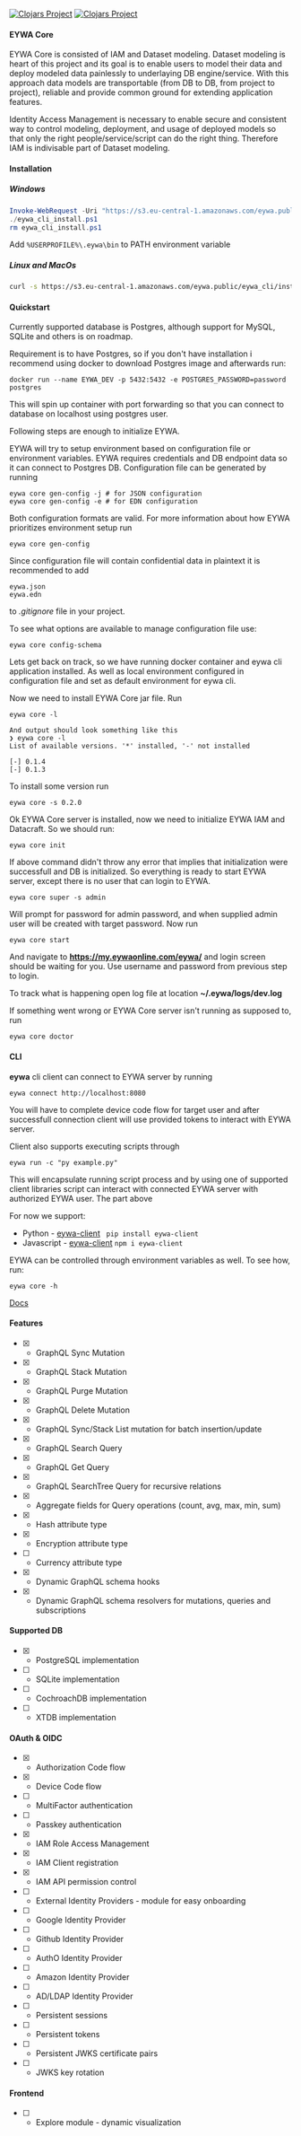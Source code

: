 [![Clojars Project](https://img.shields.io/clojars/v/org.neyho/eywa-core.svg)](https://clojars.org/org.neyho/eywa-core)
[![Clojars Project](https://img.shields.io/clojars/v/org.neyho/eywa-core-frontend.svg)](https://clojars.org/org.neyho/eywa-core-frontend)


#### EYWA Core
EYWA Core is consisted of IAM and Dataset modeling. Dataset modeling is heart of this project and
its goal is to enable users to model their data and deploy modeled data painlessly to underlaying DB
engine/service. With this approach data models are transportable (from DB to DB, from project to project),
reliable and provide common ground for extending application features.

Identity Access Management is necessary to enable secure and consistent way to control modeling, deployment,
and usage of deployed models so that only the right people/service/script can do the right thing. Therefore
IAM is indivisable part of Dataset modeling.


#### Installation
##### Windows

```ps1
Invoke-WebRequest -Uri "https://s3.eu-central-1.amazonaws.com/eywa.public/eywa_cli/install_eywa_cli.ps1" -OutFile eywa_cli_install.ps1
./eywa_cli_install.ps1
rm eywa_cli_install.ps1
```
Add ```%USERPROFILE%\.eywa\bin``` to PATH environment variable


##### Linux and MacOs
```bash
curl -s https://s3.eu-central-1.amazonaws.com/eywa.public/eywa_cli/install_eywa_cli.sh | bash
```


#### Quickstart
Currently supported database is Postgres, although support for MySQL, SQLite and others is on roadmap. 

Requirement is to have Postgres, so if you don't have installation i recommend using docker to download Postgres
image and afterwards run:
```
docker run --name EYWA_DEV -p 5432:5432 -e POSTGRES_PASSWORD=password postgres
```

This will spin up container with port forwarding so that you can connect to database on localhost using
postgres user.

Following steps are enough to initialize EYWA.


EYWA will try to setup environment based on configuration file or environment variables. EYWA requires
credentials and DB endpoint data so it can connect to Postgres DB. Configuration file can be generated by
running

```
eywa core gen-config -j # for JSON configuration
eywa core gen-config -e # for EDN configuration
```

Both configuration formats are valid. For more information about how EYWA prioritizes environment setup
run
```
eywa core gen-config
```

Since configuration file will contain confidential data in plaintext it is recommended to add
```
eywa.json
eywa.edn
```
to _.gitignore_ file in your project.


To see what options are available to manage configuration file use:
```
eywa core config-schema
```
Lets get back on track, so we have running docker container and eywa cli application installed. As well
as local environment configured in configuration file and set as default environment for eywa cli.

Now we need to install EYWA Core jar file. Run
```
eywa core -l

And output should look something like this
❯ eywa core -l          
List of available versions. '*' installed, '-' not installed

[-] 0.1.4
[-] 0.1.3

```
To install some version run
```
eywa core -s 0.2.0
```
Ok EYWA Core server is installed, now we need to initialize EYWA IAM and Datacraft. So we should run:
```
eywa core init
```
If above command didn't throw any error that implies that initialization were successfull and DB is initialized.
So everything is ready to start EYWA server, except there is no user that can login to EYWA.
```
eywa core super -s admin
```
Will prompt for password for admin password, and when supplied admin user will be created with target password.
Now run
```
eywa core start
```
And navigate to **https://my.eywaonline.com/eywa/** and login screen should be waiting for you. Use username and
password from previous step to login.

To track what is happening open log file at location __~/.eywa/logs/dev.log__


If something went wrong or EYWA Core server isn't running as supposed to, run
```
eywa core doctor
```



#### CLI
__eywa__ cli client can connect to EYWA server by running
```
eywa connect http://localhost:8080
```
You will have to complete device code flow for target user and
after successfull connection client will use provided tokens to
interact with EYWA server.

Client also supports executing scripts through
```
eywa run -c "py example.py"
```
This will encapsulate running script process and by using one of
supported client libraries script can interact with connected EYWA
server with authorized EYWA user. The part above

For now we support:
 * Python - [eywa-client](https://pypi.org/project/eywa-client/)
 ``` pip install eywa-client```
 * Javascript - [eywa-client](https://www.npmjs.com/package/eywa-client)
 ```npm i eywa-client```

EYWA can be controlled through environment variables as well. To see
how, run:

```
eywa core -h
```

[Docs](https://www.eywaonline.com/docs/graphql/graphql-main)



#### Features
- [x] - GraphQL Sync Mutation
- [x] - GraphQL Stack Mutation
- [x] - GraphQL Purge Mutation
- [x] - GraphQL Delete Mutation
- [x] - GraphQL Sync/Stack List mutation for batch insertion/update 
- [x] - GraphQL Search Query
- [x] - GraphQL Get Query
- [x] - GraphQL SearchTree Query for recursive relations
- [x] - Aggregate fields for Query operations (count, avg, max, min, sum)
- [x] - Hash attribute type
- [x] - Encryption attribute type
- [ ] - Currency attribute type
- [x] - Dynamic GraphQL schema hooks
- [x] - Dynamic GraphQL schema resolvers for mutations, queries and subscriptions


#### Supported DB
- [x] - PostgreSQL implementation
- [ ] - SQLite implementation 
- [ ] - CochroachDB implementation 
- [ ] - XTDB implementation 


#### OAuth & OIDC
- [x] - Authorization Code flow
- [x] - Device Code flow
- [ ] - MultiFactor authentication
- [ ] - Passkey authentication
- [x] - IAM Role Access Management
- [x] - IAM Client registration
- [x] - IAM API permission control
- [ ] - External Identity Providers - module for easy onboarding 
- [ ] - Google Identity Provider
- [ ] - Github Identity Provider
- [ ] - AuthO Identity Provider
- [ ] - Amazon Identity Provider
- [ ] - AD/LDAP Identity Provider
- [ ] - Persistent sessions
- [ ] - Persistent tokens
- [ ] - Persistent JWKS certificate pairs
- [ ] - JWKS key rotation


#### Frontend
- [ ] - Explore module - dynamic visualization
